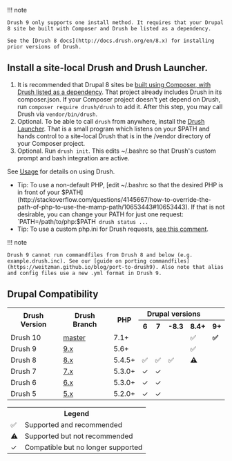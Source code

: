 !!! note

    Drush 9 only supports one install method. It requires that your Drupal 8 site be built with Composer and Drush be listed as a dependency. 
    
    See the [Drush 8 docs](http://docs.drush.org/en/8.x) for installing prior versions of Drush.

Install a site-local Drush and Drush Launcher.
-----------------
1. It is recommended that Drupal 8 sites be [built using Composer, with Drush listed as a dependency](https://github.com/drupal-composer/drupal-project). That project already includes Drush in its composer.json. If your Composer project doesn't yet depend on Drush, run `composer require drush/drush` to add it. After this step, you may call Drush via `vendor/bin/drush`.
1. Optional. To be able to call `drush` from anywhere, install the [Drush Launcher](https://github.com/drush-ops/drush-launcher). That is a small program which listens on your $PATH and hands control to a site-local Drush that is in the /vendor directory of your Composer project.
1. Optional. Run `drush init`. This edits ~/.bashrc so that Drush's custom prompt and bash integration are active.

See [Usage](http://docs.drush.org/en/master/usage/) for details on using Drush.

- Tip: To use a non-default PHP, [edit ~/.bashrc so that the desired PHP is in front of your $PATH](http://stackoverflow.com/questions/4145667/how-to-override-the-path-of-php-to-use-the-mamp-path/10653443#10653443). If that is not desirable, you can change your PATH for just one request: `PATH=/path/to/php:$PATH` drush status ...`
- Tip: To use a custom php.ini for Drush requests, [see this comment](https://github.com/drush-ops/drush/issues/3294#issuecomment-370201342). 

!!! note

    Drush 9 cannot run commandfiles from Drush 8 and below (e.g. example.drush.inc). See our [guide on porting commandfiles](https://weitzman.github.io/blog/port-to-drush9). Also note that alias and config files use a new .yml format in Drush 9.

Drupal Compatibility
-----------------
<table>
  <tr>
    <th rowspan="2"> Drush Version </th> 
    <th rowspan="2"> Drush Branch </th>
    <th rowspan="2"> PHP </th>
    <th colspan="4"> Drupal versions </th>
  </tr>
    <th>6</th> <th>7</th> <th>-8.3</th> <th>8.4+</th> <th>9+</th>
  </tr>
  <tr>
    <td> Drush 10 </td>
    <td> <a href="https://travis-ci.org/drush-ops/drush">master</a> </td>
    <td> 7.1+ </td>
    <td></td> <td></td> <td></td> <td>✅</td> <td><b>✅</b></td>
  </tr>
  <tr>
    <td> Drush 9 </td>
    <td> <a href="https://travis-ci.org/drush-ops/drush">9.x</a> </td>
    <td> 5.6+ </td>
    <td></td> <td></td> <td></td> <td>✅</td> <td></td>
  </tr>
  <tr>
    <td> Drush 8 </td>
    <td> <a href="https://travis-ci.org/drush-ops/drush">8.x</a> </td>
    <td> 5.4.5+ </td>
    <td>✅</td> <td>✅</td> <td>✅</td> <td><b>⚠️</b></td> <td></td>
  </tr>
  <tr>
    <td> Drush 7 </td>
    <td> <a href="https://travis-ci.org/drush-ops/drush">7.x</a> </td>
    <td> 5.3.0+ </td>
    <td>✓</td> <td>✓</td> <td></td> <td></td> <td></td>
  </tr>
  <tr>
    <td> Drush 6 </td>
    <td> <a href="https://travis-ci.org/drush-ops/drush">6.x</a> </td>
    <td> 5.3.0+ </td>
    <td>✓</td> <td>✓</td> <td></td> <td></td> <td></td>
  </tr>
  <tr>
    <td> Drush 5 </td>
    <td> <a href="https://travis-ci.org/drush-ops/drush">5.x</a> </td>
    <td> 5.2.0+ </td>
    <td>✓</td> <td>✓</td> <td></td> <td></td> <td></td>
  </tr>
</table>

<table>
    <tr>
        <th colspan="2">Legend</th>
    </tr>
    <tr>
        <td>✅</td> <td>Supported and recommended</td>
    </tr>
    <tr>
        <td><b>⚠️</b></td> <td>Supported but not recommended</td>
    </tr>
    <tr>
        <td>✓</td> <td>Compatible but no longer supported</td>
    </tr>
</table>
